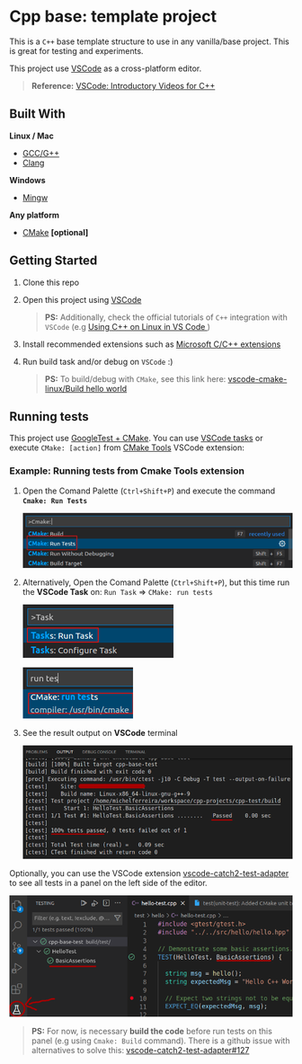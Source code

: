 # Cpp base: template project

This is a `C++` base template structure to use in any vanilla/base project. This is great for testing and experiments.

This project use [VSCode](https://code.visualstudio.com) as a cross-platform editor.

> **Reference:** [VSCode: Introductory Videos for C++ ](https://code.visualstudio.com/docs/cpp/introvideos-cpp)

## Built With

**Linux / Mac**

* [GCC/G++](https://gcc.gnu.org)
* [Clang](https://clang.llvm.org)

**Windows**

* [Mingw](https://www.msys2.org)

**Any platform**

* [CMake](https://clang.llvm.org) **[optional]**


## Getting Started

1. Clone this repo

2. Open this project using [VSCode](https://code.visualstudio.com)

    > **PS:** Additionally, check the official tutorials of `C++` integration with `VSCode` (e.g [
    Using C++ on Linux in VS Code ](https://code.visualstudio.com/docs/cpp/config-linux))

3. Install recommended extensions such as [Microsoft C/C++ extensions](https://marketplace.visualstudio.com/items?itemName=ms-vscode.cpptools)

4. Run build task and/or debug on `VSCode` :)
    > **PS:** To build/debug with `CMake`, see this link here: [vscode-cmake-linux/Build hello world](https://code.visualstudio.com/docs/cpp/cmake-linux#_build-hello-world)

## Running tests

This project use [GoogleTest + CMake](http://google.github.io/googletest/quickstart-cmake.html). You can use [VSCode tasks](https://code.visualstudio.com/docs/editor/tasks) or execute `CMake: [action]` from [CMake Tools](https://marketplace.visualstudio.com/items?itemName=ms-vscode.cmake-tools) VSCode extension:

### Example: Running tests from Cmake Tools extension


1. Open the Comand Palette (`Ctrl+Shift+P`) and execute the command **`Cmake: Run Tests`**

    ![VSCode image here!](images/cmake-tools-run-tests.png)

2. Alternatively, Open the Comand Palette (`Ctrl+Shift+P`), but this time run the **VSCode Task** on:  `Run Task` => `CMake: run tests`

    ![VSCode image here!](images/vscode-run-task.png)

    ![VSCode image here!](images/vscode-cmake-run-tests-task.png)

3. See the result output on **VSCode** terminal

    ![VSCode image here!](images/vscode-output-tests.png)

Optionally, you can use the VSCode extension [vscode-catch2-test-adapter](https://marketplace.visualstudio.com/items?itemName=matepek.vscode-catch2-test-adapter) to see all tests in a panel on the left side of the editor.

![VSCode image here!](images/vscode-cpp-test-mate-panel.png)

> **PS:** For now, is necessary **build the code** before run tests on this panel (e.g using `Cmake: Build` command). There is a github issue with alternatives to solve this: [vscode-catch2-test-adapter#127](https://github.com/matepek/vscode-catch2-test-adapter/issues/127)
